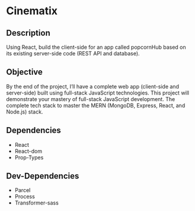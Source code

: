 # Cinematix

## Description

Using React, build the client-side for an app called popcornHub based on its existing server-side code (REST API and database).

## Objective

By the end of the project, I’ll have a complete web app (client-side and server-side) built using full-stack JavaScript technologies. This project will demonstrate your mastery of full-stack JavaScript development.
The complete tech stack to master the MERN (MongoDB, Express, React, and Node.js) stack.

## Dependencies

-   React
-   React-dom
-   Prop-Types

## Dev-Dependencies

-   Parcel
-   Process
-   Transformer-sass

